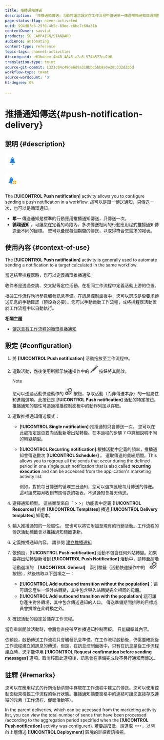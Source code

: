 ```yaml
---
title: 推播通知傳送
description: 「推播通知傳送」活動可讓您設定在工作流程中傳送單一傳送推播通知或週期性推播通知。
page-status-flag: never-activated
uuid: 994d8fe3-29f0-4b5c-89ee-c6be7c60a31b
contentOwner: sauviat
products: SG_CAMPAIGN/STANDARD
audience: automating
content-type: reference
topic-tags: channel-activities
discoiquuid: e61bdaee-4b48-4845-a2a5-574b577ea796
translation-type: tm+mt
source-git-commit: 1321c84c49de6d9a318bbc5bb8a0e28b332d2b5d
workflow-type: tm+mt
source-wordcount: '0'
ht-degree: 0%

---
```



# 推播通知傳送{#push-notification-delivery}

## 說明 {#description}

![](assets/push.png)

![](assets/recurrentpush.png)

The **[!UICONTROL Push notification]** activity allows you to configure sending a push notification in a workflow. 這可以是單一傳送通知，只傳送一次，也可以是循環通知。

* **單一** 傳送通知是標準的行動應用推播通知傳送，只傳送一次。
* **循環通知** ，可讓您在定義的時段內，多次傳送相同的行動應用程式推播通知傳送至不同的目標。 您可以彙總每個期間的傳送，以取得符合您需求的報表。

## 使用內容 {#context-of-use}

The **[!UICONTROL Push notification]** activity is generally used to automate sending a notification to a target calculated in the same workflow.

當連結至排程器時，您可以定義循環推播通知。

收件者是透過查詢、交叉點等定位活動，在相同工作流程中定義活動上游的位置。

根據工作流程執行參數觸發訊息準備。在訊息控制面板中，您可以選取是否要求傳送訊息的手動確認（預設為必要）。您可以手動啟動工作流程，或將排程器活動置於工作流程中以自動執行。

**相關主題**

* [傳送具有工作流程的循環推播通知](../../automating/using/recurring-push-notifications.md)

## 設定 {#configuration}

1. 將 **[!UICONTROL Push notification]** 活動拖放至工作流程中。
1. 選取活動，然後使用所顯示快速操作中的 ![](assets/edit_darkgrey-24px.png) 按鈕將其開啟。

   >[!NOTE]
   >
   >您可以透過活動快速動作的 ![](assets/dlv_activity_params-24px.png) 按鈕，存取活動（而非傳送本身）的一般屬性和進階選項。此按鈕是 **[!UICONTROL Push notification]** 活動的特定按鈕。推播通知的屬性可透過推播控制面板中的動作列加以存取。

1. 選取推播通知傳送模式：

   * **[!UICONTROL Single notification]**:推播通知只會傳送一次。 您可以在此處指定是否要向活動新增出站轉變。在本過程的步驟 7 中詳細說明不同的轉變類型。
   * **[!UICONTROL Recurring notification]**:根據活動中定義的頻率，推播通知會傳送數次 **[!UICONTROL Scheduler]** 。 選取傳送的彙總期間。This allows you to regroup all the sends that occur during the defined period in one single push notification that is also called **recurring execution** and can be accessed from the application&#39;s marketing activity list.

      例如，對於每日傳送的循環生日通知，您可以選擇匯總每月傳送的傳送。 這可讓您每月收到有關傳送的報表，不過通知會每天傳送。

1. 選擇通知類型。 這些類型來自「 > >」功能表中定義 **[!UICONTROL Resources]** 的推 **[!UICONTROL Templates]** 播通 **[!UICONTROL Delivery templates]** 知範本。
1. 輸入推播通知的一般屬性。 您也可以將它附加至現有的行銷活動。工作流程的傳送活動標籤會以推播通知標籤更新。
1. 定義推播通知內容。 請參閱 [建立推播通知](../../channels/using/preparing-and-sending-a-push-notification.md)
1. 依預設，**[!UICONTROL Push notification]** 活動不包含任何外站轉變。如果要將出站轉變新增到 **[!UICONTROL Push Notification]** 活動中，請轉至高階活動選項的　**[!UICONTROL General]**　索引標籤（活動快速操作中的　![](assets/dlv_activity_params-24px.png)　按鈕），然後核取以下選項之一：

   * **[!UICONTROL Add outbound transition without the population]**：這可讓您產生一個外站轉變，其中包含與入站轉變完全相同的母體。
   * **[!UICONTROL Add outbound transition with the population]**:這可讓您產生對外轉場，其中包含傳送通知的人口。 傳送準備期間排除的目標成員會排除在此轉換之外。

1. 確認活動的設定並儲存工作流程。

當您重新開啟活動時，會將您直接帶至推播通知控制面板。 只能編輯其內容。

依預設，啟動傳送工作流程只會觸發訊息準備。在工作流程啟動後，仍需要確認從工作流程建立的訊息的傳送。但是，在訊息控制面板中，只有在訊息是從工作流程建立時，您才能停用 **[!UICONTROL Request confirmation before sending messages]** 選項。取消核取此選項後，訊息會在準備完成後不另行通知而傳送。

## 註釋 {#remarks}

您可以在應用程式的行銷活動清單中存取在工作流程中建立的傳送。您可以使用控制面板來檢視工作流程的執行狀態。推播通知摘要窗格中的連結可讓您直接存取連結的元素（工作流程、促銷活動等）。

In the parent deliveries, which can be accessed from the marketing activity list, you can view the total number of sends that have been processed (according to the aggregation period specified when the **[!UICONTROL Push notification]** activity was configured). 若要這麼做，請選取 ![](assets/wkf_dlv_detail_button.png)，以開啟上層傳送 **[!UICONTROL Deployment]** 區塊的詳細資訊檢視。
